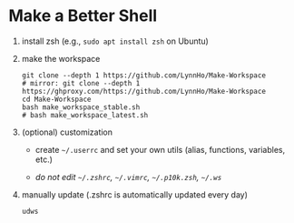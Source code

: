 # Make a Better Shell
1. install zsh (e.g., `sudo apt install zsh` on Ubuntu)
2. make the workspace

    ```console
    git clone --depth 1 https://github.com/LynnHo/Make-Workspace
    # mirror: git clone --depth 1 https://ghproxy.com/https://github.com/LynnHo/Make-Workspace
    cd Make-Workspace
    bash make_workspace_stable.sh
    # bash make_workspace_latest.sh
    ```

3. (optional) customization

   + create `~/.userrc` and set your own utils (alias, functions, variables, etc.)
  
   + *do not edit `~/.zshrc`, `~/.vimrc`, `~/.p10k.zsh`, `~/.ws`*

5. manually update (.zshrc is automatically updated every day)

    ```console
    udws
    ```
